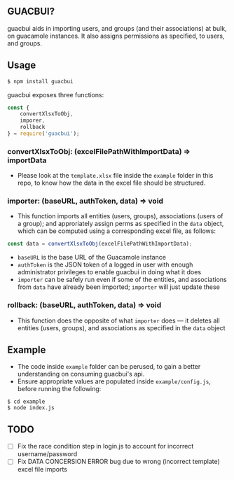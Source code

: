## GUACBUI?

guacbui aids in importing users, and groups (and their associations) at bulk, on guacamole instances. It also assigns permissions as specified, to users, and groups.

## Usage

```bash
$ npm install guacbui
```

guacbui exposes three functions:
```js
const {
	convertXlsxToObj,
	imporer,
	rollback
} = require('guacbui');
```

### convertXlsxToObj: (excelFilePathWithImportData) => importData
- Please look at the `template.xlsx` file inside the `example` folder in this repo, to know how the data in the excel file should be structured.

### importer: (baseURL, authToken, data) => void
- This function imports all entities (users, groups), associations (users of a group); and approriately assign perms as specified in the `data` object, which can be computed using a corresponding excel file, as follows:
```js
const data = convertXlsxToObj(excelFilePathWithImportData);
```
- `baseURL` is the base URL of the Guacamole instance
- `authToken` is the JSON token of a logged in user with enough administrator privileges to enable guacbui in doing what it does
- `importer` can be safely run even if some of the entities, and associations from `data` have already been imported; `importer` will just update these

### rollback: (baseURL, authToken, data) => void
- This function does the opposite of what `importer` does — it deletes all entities (users, groups), and associations as specified in the `data` object

## Example
- The code inside `example` folder can be perused, to gain a better understanding on consuming guacbui's api.
- Ensure appropriate values are populated inside `example/config.js`, before running the following:
```
$ cd example
$ node index.js
```

## TODO

- [ ] Fix the race condition step in login.js to account for incorrect username/password
- [ ] Fix DATA CONCERSION ERROR bug due to wrong (incorrect template) excel file imports
